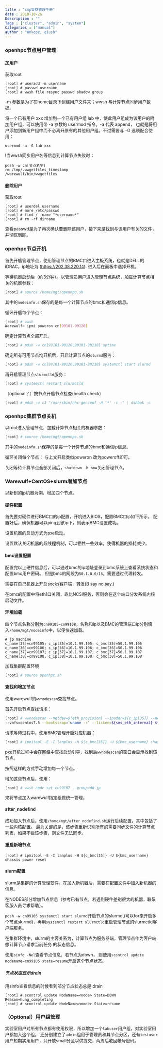 ```yaml
---
title : "cmp集群管理手册"
date : 2018-10-26
Description : ""
Tags : ["cluster", "admin", "system"]
Categories : ["manual"]
author : "unkcpz, qiusb"
---
```


### openhpc节点用户管理
#### 加用户
获取root

```
[root] # useradd -m username
[root] # passwd username
[root] # wwsh file resync passwd shadow group
```
-m 参数是为了在home目录下创建用户文件夹；wwsh 与计算节点同步用户数据。

将一个已有用户 xxx 增加到一个已有用户组 lab 中，使此用户组成为该用户的附加用户组，可以使用带 -a 参数的 usermod  指令。-a 代表 append， 也就是将用户添加到新用户组中而不必离开原有的其他用户组。不过需要与 -G 选项配合使用：
```
usermod -a -G lab xxx
```
!当wwsh同步用户名等信息到计算节点失败时：
```
pdsh -w cn[节点名字]
rm /tmp/.wwgetfiles_timestamp
/warewulf/bin/wwgetfiles
```

#### 删除用户
获取root

```
[root] # userdel username
[root] # more /etc/passwd
[root] # find / -name "*username*"
[root] # rm -rf dirname
```
查看passwd是为了再次确认要删除该用户，接下来是找到与该用户有关的文件，并彻底删除。


### openhpc节点开机
首先开启管理节点，使用管理节点的BMC口进入主板系统，也就是DELL的iDRAC，ip地址为
(https://202.38.220.14).
进入后在面板中选择开机。

等待机器启动后（约3分钟）。以管理员用户进入管理节点系统，加载计算节点相关的机器参数：
```sh
[root] # source /home/mgt/openhpc.sh
```
其中的`nodeinfo.sh`保存的是每一个计算节点的bmc和通信ip信息。

循环开启每个节点：
```sh
[root] # wwsh
Warewulf> ipmi poweron cn[99101-99120]

```

确定计算节点全部开启。
```sh
[root] # pdsh -w cn[99101-99120,98101-98110] uptime
```

确定所有可用节点均开机后，开启计算节点的`slurmd`服务：
```sh
[root] # pdsh -w cn[99101-99120,98101-98110] systemctl start slurmd
```

再开启管理节点`slurmctld`服务：
```sh
[root] # systemctl restart slurmctld
```

（optional？）按节点开启节点检查(health check)
```sh
[root] # pdsh -w c1 "/usr/sbin/nhc-genconf -H '*' -c -" | dshbak -c
```

### openhpc集群节点关机
以root进入管理节点，加载计算节点相关的机器参数：
```sh
[root] # source /home/mgt/openhpc.sh
```
其中的`nodeinfo.sh`保存的是每一个计算节点的bmc和通信ip信息。

循环关闭每个节点：
与上文开启类似poweron 改为poweroff即可。

关闭等待计算节点全部关闭后，`shutdown -h now`关闭管理节点。

### Warewulf+CentOS+slurm增加节点
以新到的jp机器为例，增加四个节点。


#### 硬件配置
首先要对硬件进行BMC口的ip配置，开机进入BIOS，配置BMC口ip如下所示。
配置好后，确保机器可以ping到该ip下，则表示BMC设置成功。

设置机器的启动方式为pxe启动。

设置默认关闭机器的超线程机制，可以牺牲一些效率，使得机器的损耗减少。

#### bmc设置配置
配置完以上硬件信息后，可以通过bmc的ip地址登录到bmc系统上查看系统状态和配置bmc用户密码。
但是bmc的网段为`50.1.0.0/16`，需要通过代理转发。

需要在自己机器上开启socks客户端，转发(B say no say.)

在bmc的配置中将eth1口关闭，乖比NCSI服务，否则会在这个端口分发系统内核启动文件。

#### 环境加载
四个节点名称分别为`cn99105~cn99108`，名称和ip以及BMC的管理端口ip分别填入`/home/mgt/nodeinfo`中，以便快速加载。
```text
# jp machine
c_name[35]=cn99105; c_ip[35]=10.1.99.105; c_bmc[35]=50.1.99.105
c_name[36]=cn99106; c_ip[36]=10.1.99.106; c_bmc[36]=50.1.99.106
c_name[37]=cn99107; c_ip[37]=10.1.99.107; c_bmc[37]=50.1.99.107
c_name[38]=cn99108; c_ip[38]=10.1.99.108; c_bmc[38]=50.1.99.108
```

加载集群配置环境
```sh
[root] # source openhpc.sh
```

#### 查找和增加节点
使用warewulf的`wwnodescan`查找节点。

首先开启节点查找请求：

```sh
[root] # wwnodescan --netdev=${eth_provision} --ipaddr=${c_ip[35]} --netmask=${internal_netmask} \
--vnfs=centos7.5 --bootstrap=`uname -r` --listen=${sms_eth_internal} ${c_name[35]}
```

请求等待过程中，使用BMC管理开启对应机器：
```sh
[root] # ipmitool -E -I lanplus -H ${c_bmc[35]} -U ${bmc_username} chassis power on
```

pxe开机过程中会在网络中查找启动引导，找到后`wwnodescan`的窗口会显示找到该节点。

按照这样的方式手动增加每一个节点。

增加这些节点后，使用：
```sh
[root] # wwsh node set cn99107 --groupadd jp
```
来将节点加入warewulf指定组做统一管理。

#### after_nodefind
成功加入节点后，使用`/home/mgt/after_nodefind.sh`运行后续配置，其中包括了一些内核配置。
最为关键的是，该步骤重新识别所有的需要同步文件的计算节点列表，如果不做该步骤，则文件无法同步。
#### 重启新增节点
```
[root] # ipmitool -E -I lanplus -H ${c_bmc[35]} -U ${bmc_username} chassis power reset
```
#### slurm配置
slurm是集群的计算管理软件。在加入新机器后，需要在配置文件中加入新机器的信息。

在NODES部分增加节点信息（参考已有节点，若遇到硬件差别很大的机器，联系客服人员寻求帮助）。

`pdsh -w cn99105 systemctl start slurmd`开启节点的slurmd,(可以for来开启多个节点slurmd)，再用`systemctl restart slurmctld`重启管理节点的slurmctld客户端服务。

在集群环境中，slurm的主客关系为，计算节点为服务器端，管理节点作为客户端想计算节点请求当前任务
的状态信息。

使用`sinfo -Nel`查看节点信息，若节点为down，
则使用`scontrol update nodename=cn99105 state=resume`开启这个节点状态。

##### 节点状态显示drain
用sinfo查看信息的时候看到部分节点状态总是 drain
```
[root] # scontrol update NodeName=<node> State=DOWN Reason=hung_completing
[root] # scontrol update NodeName=<node> State=resume
```



### （Optional）用户组管理
实验室用户对所有节点都有使用权限，所以增加一个`labuser`用户组，对实验室用户都加入这个组。
还分别建立了`admin`组用于管理员和其节点分区，还有`testuser`用户短期实用用户，只开放small分区以供提交，两周后收回帐号密码。

